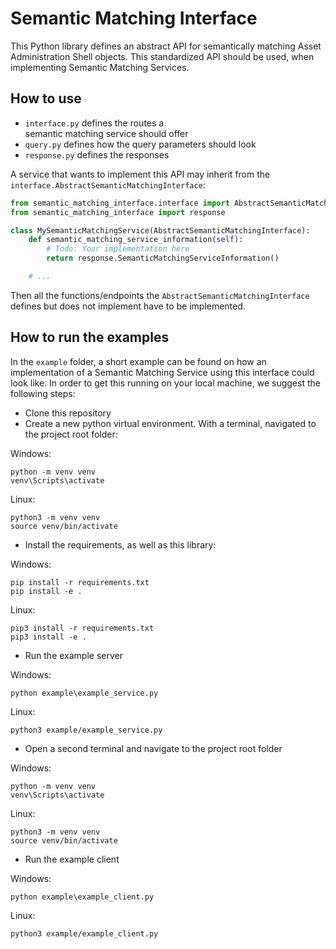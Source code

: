 # Semantic Matching Interface

This Python library defines an abstract API for semantically matching 
Asset Administration Shell objects. This standardized API should be used, 
when implementing Semantic Matching Services.

## How to use

- `interface.py` defines the routes a  
  semantic matching service should offer
- `query.py` defines how the query parameters
  should look
- `response.py` defines the responses

A service that wants to implement this API may inherit from the
`interface.AbstractSemanticMatchingInterface`:

```python
from semantic_matching_interface.interface import AbstractSemanticMatchingInterface
from semantic_matching_interface import response

class MySemanticMatchingService(AbstractSemanticMatchingInterface):
    def semantic_matching_service_information(self):
        # Todo: Your implementation here
        return response.SemanticMatchingServiceInformation()

    # ...
```

Then all the functions/endpoints the `AbstractSemanticMatchingInterface`
defines but does not implement have to be implemented. 


## How to run the examples

In the `example` folder, a short example can be found on how an implementation
of a Semantic Matching Service using this interface could look like.
In order to get this running on your local machine, we suggest the following 
steps: 

- Clone this repository
- Create a new python virtual environment. With a terminal, navigated to the
  project root folder:

Windows:
```commandline
python -m venv venv
venv\Scripts\activate
```
Linux:
```commandline
python3 -m venv venv
source venv/bin/activate
```

- Install the requirements, as well as this library:

Windows:
```commandline
pip install -r requirements.txt
pip install -e . 
```
Linux:
```commandline
pip3 install -r requirements.txt
pip3 install -e . 
```

- Run the example server

Windows:
```commandline
python example\example_service.py 
```
Linux:
```commandline
python3 example/example_service.py 
```

- Open a second terminal and navigate to the project root folder 

Windows:
```commandline
python -m venv venv
venv\Scripts\activate
```
Linux:
```commandline
python3 -m venv venv
source venv/bin/activate
```

- Run the example client

Windows:
```commandline
python example\example_client.py 
```
Linux:
```commandline
python3 example/example_client.py 
```
